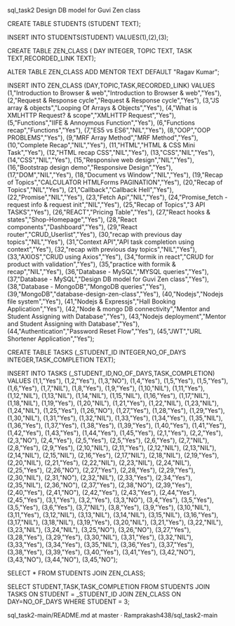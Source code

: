 sql_task2
Design DB model for Guvi Zen class

CREATE TABLE STUDENTS (STUDENT TEXT);

INSERT INTO STUDENTS(STUDENT) VALUES(1),(2),(3);

CREATE TABLE ZEN_CLASS ( DAY INTEGER, TOPIC TEXT, TASK TEXT,RECORDED_LINK TEXT);

ALTER TABLE ZEN_CLASS ADD MENTOR TEXT DEFAULT "Ragav Kumar";

INSERT INTO ZEN_CLASS (DAY,TOPIC,TASK,RECORDED_LINK) VALUES (1,"Introduction to Browser & web","Introduction to Browser & web","Yes"), (2,"Request & Response cycle","Request & Response cycle","Yes"), (3,"JS array & objects","Looping Of Arrays & Objects","Yes"), (4,"What is XMLHTTP Request? & scope","XMLHTTP Request","Yes"), (5,"Functions","IIFE & Annoymous Function","Yes"), (6,"Functions recap","Functions","Yes"), (7,"ES5 vs ES6","NIL","Yes"), (8,"OOP","OOP PROBLEMS","Yes"), (9,"MRF Array Method","MRF Method","Yes"), (10,"Complete Recap","NIL","Yes"), (11,"HTML","HTML & CSS Mini Task","Yes"), (12,"HTML recap CSS","NIL","Yes"), (13,"CSS","NIL","Yes"), (14,"CSS","NIL","Yes"), (15,"Responsive web design","NIL","Yes"), (16,"Bootstrap design demo","Responsive Design","Yes"), (17,"DOM","NIL","Yes"), (18,"Document vs Window","NIL","Yes"), (19,"Recap of Topics","CALCULATOR HTMLForms PAGINATION","Yes"), (20,"Recap of Topics","NIL","Yes"), (21,"Callback","Callback Hell","Yes"), (22,"Promise","NIL","Yes"), (23,"Fetch Api","NIL","Yes"), (24,"Promise_fetch - request info & request init","NIL","Yes"), (25,"Recap of Topics","3 API TASKS","Yes"), (26,"REACT","Pricing Table","Yes"), (27,"React hooks & states","Shop-Homepage","Yes"), (28,"React components","Dashboard","Yes"), (29,"React router","CRUD_Userlist","Yes"), (30,"recap with previous day topics","NIL","Yes"), (31,"Context API","API task completion using context","Yes"), (32,"recap with previous day topics","NIL","Yes"), (33,"AXIOS","CRUD using Axios","Yes"), (34,"formik in react","CRUD for product with validation","Yes"), (35,"practice with formik & recap","NIL","Yes"), (36,"Database - MySQL","MYSQL queries","Yes"), (37,"Database - MySQL","Design DB model for Guvi Zen class","Yes"), (38,"Database - MongoDB","MongoDB queries","Yes"), (39,"MongoDB","database-design-zen-class","Yes"), (40,"Nodejs","Nodejs file system","Yes"), (41,"Nodejs & Expressjs","Hall Booking Application","Yes"), (42,"Node & mongo DB connectivity","Mentor and Student Assigning with Database","Yes"), (43,"Nodejs deployment","Mentor and Student Assigning with Database","Yes"), (44,"Authentication","Password Reset Flow","Yes"), (45,"JWT","URL Shortener Application","Yes");

CREATE TABLE TASKS (_STUDENT_ID INTEGER,NO_OF_DAYS INTEGER,TASK_COMPLETION TEXT);

INSERT INTO TASKS (_STUDENT_ID,NO_OF_DAYS,TASK_COMPLETION) VALUES (1,1,"Yes"), (1,2,"Yes"), (1,3,"NO"), (1,4,"Yes"), (1,5,"Yes"), (1,5,"Yes"), (1,6,"Yes"), (1,7,"NIL"), (1,8,"Yes"), (1,9,"Yes"), (1,10,"NIL"), (1,11,"Yes"), (1,12,"NIL"), (1,13,"NIL"), (1,14,"NIL"), (1,15,"NIL"), (1,16,"Yes"), (1,17,"NIL"), (1,18,"NIL"), (1,19,"Yes"), (1,20,"NIL"), (1,21,"Yes"), (1,22,"NIL"), (1,23,"NIL"), (1,24,"NIL"), (1,25,"Yes"), (1,26,"NO"), (1,27,"Yes"), (1,28,"Yes"), (1,29,"Yes"), (1,30,"NIL"), (1,31,"Yes"), (1,32,"NIL"), (1,33,"Yes"), (1,34,"Yes"), (1,35,"NIL"), (1,36,"Yes"), (1,37,"Yes"), (1,38,"Yes"), (1,39,"Yes"), (1,40,"Yes"), (1,41,"Yes"), (1,42,"Yes"), (1,43,"Yes"), (1,44,"Yes"), (1,45,"Yes"), (2,1,"Yes"), (2,2,"Yes"), (2,3,"NO"), (2,4,"Yes"), (2,5,"Yes"), (2,5,"Yes"), (2,6,"Yes"), (2,7,"NIL"), (2,8,"Yes"), (2,9,"Yes"), (2,10,"NIL"), (2,11,"Yes"), (2,12,"NIL"), (2,13,"NIL"), (2,14,"NIL"), (2,15,"NIL"), (2,16,"Yes"), (2,17,"NIL"), (2,18,"NIL"), (2,19,"Yes"), (2,20,"NIL"), (2,21,"Yes"), (2,22,"NIL"), (2,23,"NIL"), (2,24,"NIL"), (2,25,"Yes"), (2,26,"NO"), (2,27,"Yes"), (2,28,"Yes"), (2,29,"Yes"), (2,30,"NIL"), (2,31,"NO"), (2,32,"NIL"), (2,33,"Yes"), (2,34,"Yes"), (2,35,"NIL"), (2,36,"NO"), (2,37,"Yes"), (2,38,"NO"), (2,39,"Yes"), (2,40,"Yes"), (2,41,"NO"), (2,42,"Yes"), (2,43,"Yes"), (2,44,"Yes"), (2,45,"Yes"), (3,1,"Yes"), (3,2,"Yes"), (3,3,"NO"), (3,4,"Yes"), (3,5,"Yes"), (3,5,"Yes"), (3,6,"Yes"), (3,7,"NIL"), (3,8,"Yes"), (3,9,"Yes"), (3,10,"NIL"), (3,11,"Yes"), (3,12,"NIL"), (3,13,"NIL"), (3,14,"NIL"), (3,15,"NIL"), (3,16,"Yes"), (3,17,"NIL"), (3,18,"NIL"), (3,19,"Yes"), (3,20,"NIL"), (3,21,"Yes"), (3,22,"NIL"), (3,23,"NIL"), (3,24,"NIL"), (3,25,"NO"), (3,26,"NO"), (3,27,"Yes"), (3,28,"Yes"), (3,29,"Yes"), (3,30,"NIL"), (3,31,"Yes"), (3,32,"NIL"), (3,33,"Yes"), (3,34,"Yes"), (3,35,"NIL"), (3,36,"Yes"), (3,37,"Yes"), (3,38,"Yes"), (3,39,"Yes"), (3,40,"Yes"), (3,41,"Yes"), (3,42,"NO"), (3,43,"NO"), (3,44,"NO"), (3,45,"NO");







SELECT * FROM STUDENTS JOIN ZEN_CLASS;






SELECT STUDENT,TASK,TASK_COMPLETION FROM STUDENTS JOIN TASKS ON STUDENT = _STUDENT_ID JOIN ZEN_CLASS ON DAY=NO_OF_DAYS WHERE STUDENT = 3;

sql_task2-main/README.md at master · Ramprakash438/sql_task2-main 